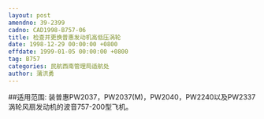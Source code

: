 ```yaml
---
layout: post
amendno: 39-2399
cadno: CAD1998-B757-06
title: 检查并更换普惠发动机高低压涡轮
date: 1998-12-29 00:00:00 +0800
effdate: 1999-01-05 00:00:00 +0800
tag: B757
categories: 民航西南管理局适航处
author: 蒲洪勇
---
```


##适用范围:
装普惠PW2037，PW2037(M)，PW2040，PW2240以及PW2337涡轮风扇发动机的波音757-200型飞机。


